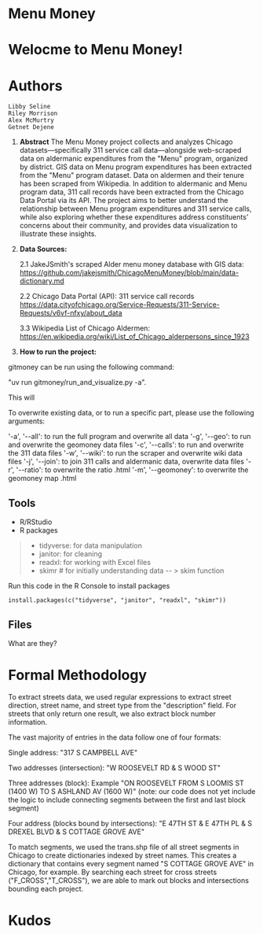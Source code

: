 # **Menu Money** 
   
# **Welocme to Menu Money!**

# **Authors**
    Libby Seline 
    Riley Morrison
    Alex McMurtry 
    Getnet Dejene

1. **Abstract**
    The Menu Money project collects and analyzes Chicago datasets—specifically 
    311 service call data—alongside web-scraped data on aldermanic expenditures 
    from the "Menu" program, organized by district. GIS data on Menu program 
    expenditures has been extracted from the "Menu" program dataset. Data on 
    aldermen and their tenure has been scraped from Wikipedia. In addition to 
    aldermanic and Menu program data, 311 call records have been extracted from 
    the Chicago Data Portal via its API. The project aims to better understand 
    the relationship between Menu program expenditures and 311 service calls, 
    while also exploring whether these expenditures address constituents’ 
    concerns about their community, and provides data visualization to illustrate 
    these insights.

2. **Data Sources:**

    2.1 JakeJSmith's scraped Alder menu money database with GIS data: 
        https://github.com/jakejsmith/ChicagoMenuMoney/blob/main/data-dictionary.md

    2.2 Chicago Data Portal (API): 311 service call records
        https://data.cityofchicago.org/Service-Requests/311-Service-Requests/v6vf-nfxy/about_data

    3.3 Wikipedia List of Chicago Aldermen:
        https://en.wikipedia.org/wiki/List_of_Chicago_alderpersons_since_1923
      
3.  **How to run the project:**

gitmoney can be run using the following command:

"uv run gitmoney/run_and_visualize.py -a".

This will 

To overwrite existing data, or to run a specific part, please use the
following arguments:


'-a', '--all': to run the full program and overwrite all data
'-g', '--geo': to run and overwrite the geomoney data files
'-c', '--calls': to run and overwrite the 311 data files
'-w', '--wiki': to run the scraper and overwrite wiki data files
'-j', '--join': to join 311 calls and aldermanic data, overwrite data files
'-r', '--ratio': to overwrite the ratio .html
'-m', '--geomoney': to overwrite the geomoney map .html

## Tools
* R/RStudio
* R packages
> * tidyverse:  for data manipulation
> * janitor: for cleaning
> * readxl: for working with Excel files
> * skimr # for initially understanding data -- > skim function

Run this code in the R Console to install packages
```
install.packages(c("tidyverse", "janitor", "readxl", "skimr"))
```
## Files
What are they? 

# Formal Methodology


To extract streets data, we used regular expressions to extract street
direction, street name, and street type from the "description" field. 
For streets that only return one result, we also extract block number
information.

The vast majority of entries in the data follow one of four formats:

Single address: "317 S CAMPBELL AVE"

Two addresses (intersection): "W ROOSEVELT RD & S WOOD ST"

Three addresses (block): Example "ON ROOSEVELT FROM S LOOMIS ST (1400 W) TO S
ASHLAND AV (1600 W)" (note: our code does not yet include the logic to include
connecting segments between the first and last block segment)

Four address (blocks bound by intersections): "E 47TH ST & E 47TH PL &
S DREXEL BLVD & S COTTAGE GROVE AVE"

To match segments, we used the trans.shp file of all street segments in 
Chicago to create dictionaries indexed by street names. This creates a
dictionary that contains every segment named "S COTTAGE GROVE AVE" in Chicago,
for example. By searching each street for cross streets ("F_CROSS","T_CROSS"),
we are able to mark out blocks and intersections bounding each project. 

# Kudos
